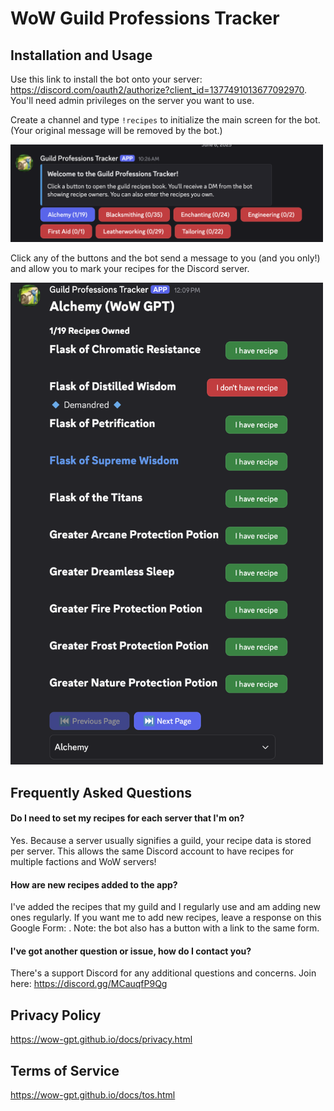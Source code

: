 # WoW Guild Professions Tracker

## Installation and Usage

Use this link to install the bot onto your server: <a href="https://discord.com/oauth2/authorize?client_id=1377491013677092970">https://discord.com/oauth2/authorize?client_id=1377491013677092970</a>.  You'll need admin privileges on the server you want to use.

Create a channel and type <code>!recipes</code> to initialize the main screen for the bot.  (Your original message will be removed by the bot.)
                
<img width="500" src="main.png" />

Click any of the buttons and the bot send a message to you (and you only!) and allow you to mark your recipes for the Discord server.

<img width="500" src="book.png" />

## Frequently Asked Questions

#### Do I need to set my recipes for each server that I'm on?
Yes.  Because a server usually signifies a guild, your recipe data is stored per server.  This allows the same Discord account to have recipes for multiple factions and WoW servers!

#### How are new recipes added to the app?
I've added the recipes that my guild and I regularly use and am adding new ones regularly.  If you want me to add new recipes, leave a response on this Google Form: <a href="https://docs.google.com/forms/d/e/1FAIpQLSfH2Jm-jeN89_lrcyDUp2zZL9S_YSyaEstQzcEgTQl-yv_nZw/viewform?usp=dialog"></a>.  Note: the bot also has a button with a link to the same form.

#### I've got another question or issue, how do I contact you?
There's a support Discord for any additional questions and concerns.  Join here: <a href="https://discord.gg/MCauqfP9Qg">https://discord.gg/MCauqfP9Qg</a>

## Privacy Policy
<a href="https://wow-gpt.github.io/docs/privacy.html">https://wow-gpt.github.io/docs/privacy.html</a>

## Terms of Service
<a href="https://wow-gpt.github.io/docs/tos.html">https://wow-gpt.github.io/docs/tos.html</a>

